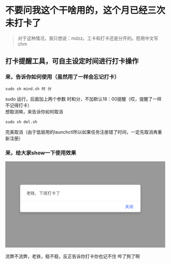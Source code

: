 # 不要问我这个干啥用的，这个月已经三次未打卡了

> 对于这种情况，我只想说：mdzz。工卡和打卡还是分开的。怒用中文写chm

## 打卡提醒工具，可自主设定时间进行打卡操作

### 来，告诉你如何使用（虽然用了一样会忘记打卡）

```shell
sudo sh mind.sh 时 分
```
sudo 运行，后面加上两个参数 时和分，不加默认18：00提醒（哎，提醒了一样不记得打卡）  
想取消嘛，来告诉你如何取消

```shell
sudo sh del.sh
```
完美取消（由于低层用的launchctl所以如果任务注册错了时间，一定先取消再重新注册）

### 来，给大家show一下使用效果

![老铁，下班打卡了！](https://github.com/xtx1130/iqiyi-card-recommend/blob/master/images/offwork.png)

流弊不流弊，老铁，稳不稳，反正告诉你打卡你也记不住 哔了狗了啊